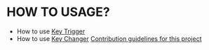 # HOW TO USAGE?

- How to use [Key Trigger](docs/KeyTrigger.md)
- How to use [Key Changer](docs/KeyChanger.md)
[Contribution guidelines for this project](docs/CONTRIBUTING.md)
